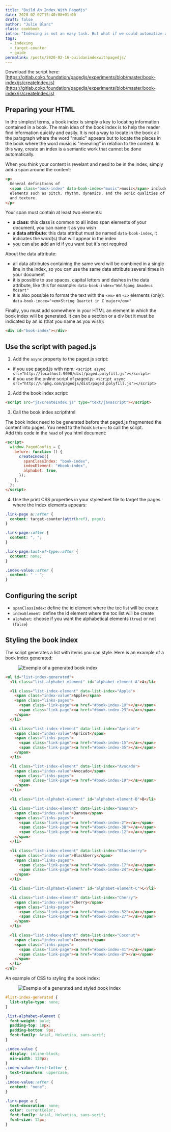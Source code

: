 ```yaml
---
title: "Build An Index With Pagedjs"
date: 2020-02-02T15:40:08+01:00
draft: false
author: "Julie Blanc"
class: cookbook
intro: "Indexing is not an easy task. But what if we could automatize a bit the whole experience, on the export? Here is how you can do it with Paged.js"
tags:
  - indexing
  - target-counter
  - guide
permalink: /posts/2020-02-16-buildanindexwithpagedjs/
---
```


Download the script here: [https://gitlab.coko.foundation/pagedjs/experiments/blob/master/book-index/js/createIndex.js](https://gitlab.coko.foundation/pagedjs/experiments/blob/master/book-index/js/createIndex.js)

## Preparing your HTML

In the simplest terms, a book index is simply a key to locating information contained in a book. The main idea of the book index is to help the reader find information quickly and easily. It is not a way to locate in the book all the paragraph where the word "music" appears but to locate the places in the book where the word music is "revealing" in relation to the content. In this way, create an index is a semantic work that cannot be done automatically.

When you think your content is revelant and need to be in the index, simply add a span around the content:

```html
<p>
  General definitions of
  <span class="book-index" data-book-index="music">music</span> include common
  elements such as pitch, rhythm, dynamics, and the sonic qualities of timbre
  and texture.
</p>
```

Your span must contain at least two elements:

- **a class**: this class is common to all index span elements of your document, you can name it as you wish
- **a data attribute**: this data attribut must be named `data-book-index`, it indicates the word(s) that will appear in the index
- you can also add an id if you want but it's not required

About the data attribute:

- all data attributes containing the same word will be combined in a single line in the index, so you can use the same data attribute several times in your document
- it is possible to use spaces, capital letters and dashes in the data attribute, like this for example: `data-book-index="Wolfgang Amadeus Mozart"`
- it is also possible to format the text with the `<em>` en `<i>` elements (only): `data-book-index="<em>String Quartet in C major</em>"`

Finally, you must add somewhere in your HTML an element in which the book index will be generated. It can be a section or a div but it must be indicated by an id (that you name as you wish):

```html
<div id="book-index"></div>
```

## Use the script with paged.js

1. Add the `async` property to the paged.js script:

- if you use paged.js with npm: `<script async src="http://localhost:9090/dist/paged.polyfill.js"></script>`
- if you use the online script of paged.js: `<script async src="http://unpkg.com/pagedjs/dist/paged.polyfill.js"></script>`

2. Add the book index script:

```html
<script src="js/createIndex.js" type="text/javascript"></script>
```

3. Call the book index scripthtml

The book index need to be generated before that paged.js fragmented the content into pages. You need to the hook `before` to call the script.  
Add this code in the `head` of you html document:

```html
<script>
  window.PagedConfig = {
    before: function () {
      createIndex({
        spanClassIndex: "book-index",
        indexElement: "#book-index",
        alphabet: true,
      });
    },
  };
</script>
```

4. Use the print CSS properties in your stylesheet file to target the pages where the index elements appears:

```css
.link-page a::after {
  content: target-counter(attr(href), page);
}

.link-page::after {
  content: ", ";
}

.link-page:last-of-type::after {
  content: none;
}

.index-value::after {
  content: " – ";
}
```

## Configuring the script

- `spanClassIndex`: define the id element where the toc list will be create
- `indexElement`: define the id element where the toc list will be create
- `alphabet`: choose if you want the alphabetical elements (`true`) or not (`false`)

## Styling the book index

The script generates a list with items you can style. Here is an example of a book index generated:

<figure> <img src="/images/example-index.png" alt="Exemple of a generated book index" /></figure>

```html
<ul id="list-index-generated">
  <li class="list-alphabet-element" id="alphabet-element-A">A</li>

  <li class="list-index-element" data-list-index="Apple">
    <span class="index-value">Apple</span>
    <span class="links-pages">
      <span class="link-page"><a href="#book-index-10"></a></span>
      <span class="link-page"><a href="#book-index-23"></a></span>
    </span>
  </li>

  <li class="list-index-element" data-list-index="Apricot">
    <span class="index-value">Apricot</span>
    <span class="links-pages">
      <span class="link-page"><a href="#book-index-15"></a></span>
      <span class="link-page"><a href="#book-index-35"></a></span>
    </span>
  </li>

  <li class="list-index-element" data-list-index="Avocado">
    <span class="index-value">Avocado</span>
    <span class="links-pages">
      <span class="link-page"><a href="#book-index-19"></a></span>
    </span>
  </li>

  <li class="list-alphabet-element" id="alphabet-element-B">B</li>

  <li class="list-index-element" data-list-index="Banana">
    <span class="index-value">Banana</span>
    <span class="links-pages">
      <span class="link-page"><a href="#book-index-2"></a></span>
      <span class="link-page"><a href="#book-index-38"></a></span>
      <span class="link-page"><a href="#book-index-12"></a></span>
    </span>
  </li>

  <li class="list-index-element" data-list-index="Blackberry">
    <span class="index-value">Blackberry</span>
    <span class="links-pages">
      <span class="link-page"><a href="#book-index-17"></a></span>
      <span class="link-page"><a href="#book-index-24"></a></span>
    </span>
  </li>

  <li class="list-alphabet-element" id="alphabet-element-C">C</li>

  <li class="list-index-element" data-list-index="Cherry">
    <span class="index-value">Cherry</span>
    <span class="links-pages">
      <span class="link-page"><a href="#book-index-32"></a></span>
      <span class="link-page"><a href="#book-index-27"></a></span>
    </span>
  </li>

  <li class="list-index-element" data-list-index="Coconut">
    <span class="index-value">Coconut</span>
    <span class="links-pages">
      <span class="link-page"><a href="#book-index-41"></a></span>
      <span class="link-page"><a href="#book-index-8"></a></span>
    </span>
  </li>
</ul>
```

An example of CSS to styling the book index:

<figure> <img src="/images/example-index-styled.png" alt="Exemple of a generated and styled book index" /></figure>

```css
#list-index-generated {
  list-style-type: none;
}

.list-alphabet-element {
  font-weight: bold;
  padding-top: 18px;
  padding-bottom: 9px;
  font-family: Arial, Helvetica, sans-serif;
}

.index-value {
  display: inline-block;
  min-width: 120px;
}
.index-value:first-letter {
  text-transform: uppercase;
}
.index-value::after {
  content: "none";
}

.link-page a {
  text-decoration: none;
  color: currentColor;
  font-family: Arial, Helvetica, sans-serif;
  font-size: 12px;
}
```
